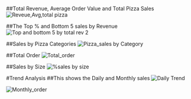 ##Total Revenue, Average Order Value and Total Pizza Sales
![Reveue,Avg,total pizza](https://github.com/Remilekunolamide/SQLPROJECTS/assets/134251336/8a158d40-e32d-499c-a5ea-badd00112276)

##The Top % and Bottom 5 sales by Revenue
![Top and bottom 5 by total rev 2](https://github.com/Remilekunolamide/SQLPROJECTS/assets/134251336/2ecfb6c1-198f-4aea-896f-acd842ddd495)

##Sales by Pizza Categories
![Pizza_sales by Category](https://github.com/Remilekunolamide/SQLPROJECTS/assets/134251336/aff4f136-a998-42c5-88dc-beac29e0496c)

##Total Order
![Total_order](https://github.com/Remilekunolamide/SQLPROJECTS/assets/134251336/fd5ab082-f418-455b-828d-636d73ebe280)

##Sales by Size
![%sales by size](https://github.com/Remilekunolamide/SQLPROJECTS/assets/134251336/891bdd23-77fc-4309-9d55-7d565a96f802)

#Trend Analysis
##This shows the Daily and Monthly sales
![Daily Trend](https://github.com/Remilekunolamide/SQLPROJECTS/assets/134251336/658a083f-da59-413a-8798-b2d323739ad9)

![Monthly_order](https://github.com/Remilekunolamide/SQLPROJECTS/assets/134251336/dbe3665e-aca8-424d-9a8e-8c223adaf24a)
